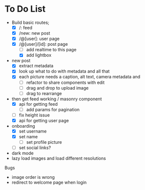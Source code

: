 # To Do List

- Build basic routes;
  - [x] /: feed
  - [x] /new: new post
  - [x] /@[user]: user page
  - [x] /@[user]/[id]: post page
	  - [ ] add realtime to this page
	  - [x] add lightbox

- new post
	- [x] extract metadata
  - [x] look up what to do with metadata and all that
  - [x] each picture needs a caption, alt text, camera metadata and 
	- [ ] refactor to share components with edit
	- [ ] drag and drop to upload image 
	- [ ] drag to rearrange

- then get feed working / masonry component
	- [x] api for getting feed
		- [ ] add params for pagination
	- [ ] fix height issue
	- [x] api for getting user page

- onboarding
  - [x] set username
  - [x] set name 
	- [ ] set profile picture
  - [ ] set social links?

- dark mode
- lazy load images and load different resolutions

Bugs
- image order is wrong
- redirect to welcome page when login